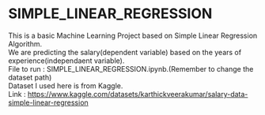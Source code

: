 # SIMPLE_LINEAR_REGRESSION 
This is a basic Machine Learning Project based on Simple Linear Regression Algorithm. <br />
We are predicting the salary(dependent variable) based on the years of experience(independaent variable). <br />
File to run : SIMPLE_LINEAR_REGRESSION.ipynb.(Remember to change the dataset path) <br />
Dataset I used here is from Kaggle. <br />
Link : https://www.kaggle.com/datasets/karthickveerakumar/salary-data-simple-linear-regression
